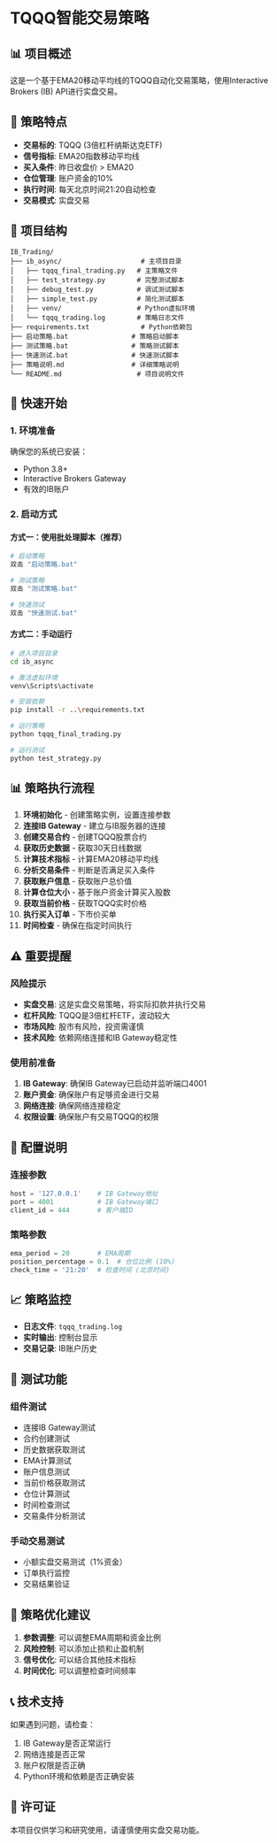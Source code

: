# TQQQ智能交易策略

## 📊 项目概述

这是一个基于EMA20移动平均线的TQQQ自动化交易策略，使用Interactive Brokers (IB) API进行实盘交易。

## 🎯 策略特点

- **交易标的**: TQQQ (3倍杠杆纳斯达克ETF)
- **信号指标**: EMA20指数移动平均线
- **买入条件**: 昨日收盘价 > EMA20
- **仓位管理**: 账户资金的10%
- **执行时间**: 每天北京时间21:20自动检查
- **交易模式**: 实盘交易

## 📁 项目结构

```
IB_Trading/
├── ib_async/                    # 主项目目录
│   ├── tqqq_final_trading.py   # 主策略文件
│   ├── test_strategy.py        # 完整测试脚本
│   ├── debug_test.py           # 调试测试脚本
│   ├── simple_test.py          # 简化测试脚本
│   ├── venv/                   # Python虚拟环境
│   └── tqqq_trading.log        # 策略日志文件
├── requirements.txt             # Python依赖包
├── 启动策略.bat                # 策略启动脚本
├── 测试策略.bat                # 策略测试脚本
├── 快速测试.bat                # 快速测试脚本
├── 策略说明.md                 # 详细策略说明
└── README.md                   # 项目说明文件
```

## 🚀 快速开始

### 1. 环境准备

确保您的系统已安装：
- Python 3.8+
- Interactive Brokers Gateway
- 有效的IB账户

### 2. 启动方式

#### 方式一：使用批处理脚本（推荐）
```bash
# 启动策略
双击 "启动策略.bat"

# 测试策略
双击 "测试策略.bat"

# 快速测试
双击 "快速测试.bat"
```

#### 方式二：手动运行
```bash
# 进入项目目录
cd ib_async

# 激活虚拟环境
venv\Scripts\activate

# 安装依赖
pip install -r ..\requirements.txt

# 运行策略
python tqqq_final_trading.py

# 运行测试
python test_strategy.py
```

## 📊 策略执行流程

1. **环境初始化** - 创建策略实例，设置连接参数
2. **连接IB Gateway** - 建立与IB服务器的连接
3. **创建交易合约** - 创建TQQQ股票合约
4. **获取历史数据** - 获取30天日线数据
5. **计算技术指标** - 计算EMA20移动平均线
6. **分析交易条件** - 判断是否满足买入条件
7. **获取账户信息** - 获取账户总价值
8. **计算仓位大小** - 基于账户资金计算买入股数
9. **获取当前价格** - 获取TQQQ实时价格
10. **执行买入订单** - 下市价买单
11. **时间检查** - 确保在指定时间执行

## ⚠️ 重要提醒

### 风险提示
- **实盘交易**: 这是实盘交易策略，将实际扣款并执行交易
- **杠杆风险**: TQQQ是3倍杠杆ETF，波动较大
- **市场风险**: 股市有风险，投资需谨慎
- **技术风险**: 依赖网络连接和IB Gateway稳定性

### 使用前准备
1. **IB Gateway**: 确保IB Gateway已启动并监听端口4001
2. **账户资金**: 确保账户有足够资金进行交易
3. **网络连接**: 确保网络连接稳定
4. **权限设置**: 确保账户有交易TQQQ的权限

## 🔧 配置说明

### 连接参数
```python
host = '127.0.0.1'    # IB Gateway地址
port = 4001           # IB Gateway端口
client_id = 444       # 客户端ID
```

### 策略参数
```python
ema_period = 20       # EMA周期
position_percentage = 0.1  # 仓位比例 (10%)
check_time = '21:20'  # 检查时间 (北京时间)
```

## 📈 策略监控

- **日志文件**: `tqqq_trading.log`
- **实时输出**: 控制台显示
- **交易记录**: IB账户历史

## 🧪 测试功能

### 组件测试
- 连接IB Gateway测试
- 合约创建测试
- 历史数据获取测试
- EMA计算测试
- 账户信息测试
- 当前价格获取测试
- 仓位计算测试
- 时间检查测试
- 交易条件分析测试

### 手动交易测试
- 小额实盘交易测试（1%资金）
- 订单执行监控
- 交易结果验证

## 🔄 策略优化建议

1. **参数调整**: 可以调整EMA周期和资金比例
2. **风险控制**: 可以添加止损和止盈机制
3. **信号优化**: 可以结合其他技术指标
4. **时间优化**: 可以调整检查时间频率

## 📞 技术支持

如果遇到问题，请检查：
1. IB Gateway是否正常运行
2. 网络连接是否正常
3. 账户权限是否正确
4. Python环境和依赖是否正确安装

## 📄 许可证

本项目仅供学习和研究使用，请谨慎使用实盘交易功能。 